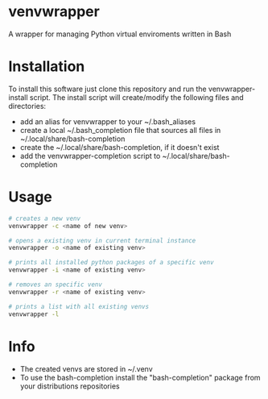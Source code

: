 # venvwrapper
A wrapper for managing Python virtual enviroments written in Bash

# Installation

To install this software just clone this repository and run the venvwrapper-install script.
The install script will create/modify the following files and directories:

- add an alias for venvwrapper to your ~/.bash_aliases
- create a local ~/.bash_completion file that sources all files in ~/.local/share/bash-completion
- create the ~/.local/share/bash-completion, if it doesn't exist
- add the venvwrapper-completion script to ~/.local/share/bash-completion

# Usage

```bash
# creates a new venv
venvwrapper -c <name of new venv>
```

```bash
# opens a existing venv in current terminal instance
venvwrapper -o <name of existing venv>
```

```bash
# prints all installed python packages of a specific venv
venvwrapper -i <name of existing venv>
```

```bash
# removes an specific venv
venvwrapper -r <name of existing venv>
```

```bash
# prints a list with all existing venvs
venvwrapper -l
```

# Info

- The created venvs are stored in ~/.venv
- To use the bash-completion install the "bash-completion" package from your distributions repositories
